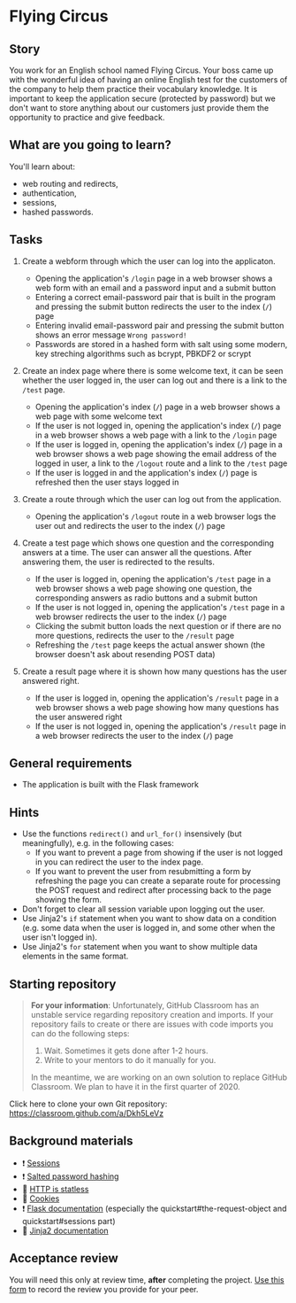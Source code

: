 # Flying Circus

## Story

You work for an English school named Flying Circus. Your boss came up with the
wonderful idea of having an online English test for the customers of the company
to help them practice their vocabulary knowledge. It is important to keep the
application secure (protected by password) but we don't want to store anything
about our customers just provide them the opportunity to practice and give feedback.


## What are you going to learn?

You'll learn about:
- web routing and redirects,
- authentication,
- sessions,
- hashed passwords.

## Tasks


1. Create a webform through which the user can log into the applicaton.

    - Opening the application's `/login` page in a web browser shows a web form with an email and a password input and a submit button
    - Entering a correct email-password pair that is built in the program and pressing the submit button redirects the user to the index (`/`) page
    - Entering invalid email-password pair and pressing the submit button shows an error message `Wrong password!`
    - Passwords are stored in a hashed form with salt using some modern, key streching algorithms such as bcrypt, PBKDF2 or scrypt

2. Create an index page where there is some welcome text, it can be seen whether the user logged in, the user can log out and there is a link to the `/test` page.

    - Opening the application's index (`/`) page in a web browser shows a web page with some welcome text
    - If the user is not logged in, opening the application's index (`/`) page in a web browser shows a web page with a link to the `/login` page
    - If the user is logged in, opening the application's index (`/`) page in a web browser shows a web page showing the email address of the logged in user, a link to the `/logout` route and a link to the `/test` page
    - If the user is logged in and the application's index (`/`) page is refreshed then the user stays logged in

3. Create a route through which the user can log out from the application.

    - Opening the application's `/logout` route in a web browser logs the user out and redirects the user to the index (`/`) page

4. Create a test page which shows one question and the corresponding answers at a time. The user can answer all the questions. After answering them, the user is redirected to the results.

    - If the user is logged in, opening the application's `/test` page in a web browser shows a web page showing one question, the corresponding answers as radio buttons and a submit button
    - If the user is not logged in, opening the application's `/test` page in a web browser redirects the user to the index (`/`) page
    - Clicking the submit button loads the next question or if there are no more questions, redirects the user to the `/result` page
    - Refreshing the `/test` page keeps the actual answer shown (the browser doesn't ask about resending POST data)

5. Create a result page where it is shown how many questions has the user answered right.

    - If the user is logged in, opening the application's `/result` page in a web browser shows a web page showing how many questions has the user answered right
    - If the user is not logged in, opening the application's `/result` page in a web browser redirects the user to the index (`/`) page


## General requirements


 - The application is built with the Flask framework

## Hints

- Use the functions `redirect()` and `url_for()` insensively (but meaningfully),
e.g. in the following cases:
  - If you want to prevent a page from showing if the user is not logged in
    you can redirect the user to the index page.
  - If you want to prevent the user from resubmitting a form by refreshing the page
    you can create a separate route for processing the POST request and redirect
    after processing back to the page showing the form.
- Don't forget to clear all session variable upon logging out the user.
- Use Jinja2's `if` statement when you want to show data on a condition (e.g.
some data when the user is logged in, and some other when the user isn't logged in).
 - Use Jinja2's `for` statement when you want to show multiple data elements in the same format.

## Starting repository

> **For your information**: Unfortunately, GitHub Classroom has an unstable service regarding repository creation and imports. If your repository fails to create or there are issues with code imports you can do the following steps:
>
> 1. Wait. Sometimes it gets done after 1-2 hours.
> 2. Write to your mentors to do it manually for you.
>
> In the meantime, we are working on an own solution to replace GitHub Classroom. We plan to have it in the first quarter of 2020.


Click here to clone your own Git repository:
https://classroom.github.com/a/Dkh5LeVz

## Background materials

- :exclamation: [Sessions](https://learn.code.cool/full-stack/#/../pages/web/authentication-sessions)
- :exclamation: [Salted password hashing](https://learn.code.cool/full-stack/#/../pages/web-security/salted-password-hashing)
- :open_book: [HTTP is statless](https://learn.code.cool/full-stack/#/../pages/web/authentication-http-stateless)
- :open_book: [Cookies](https://learn.code.cool/full-stack/#/../pages/web/authentication-cookies)
- :exclamation: [Flask documentation](http://flask.palletsprojects.com/) (especially the quickstart#the-request-object and quickstart#sessions part)
- :open_book: [Jinja2 documentation](https://jinja.palletsprojects.com/en/2.10.x/templates/)

## Acceptance review

You will need this only at review time, **after** completing the project.
[Use this form](https://forms.gle/JoxS99fUPro2cCko8) to record the review you provide for your peer.
